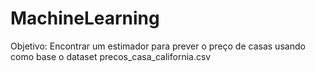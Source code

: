 # MachineLearning

Objetivo: Encontrar um estimador para prever o preço de casas usando como base o dataset precos_casa_california.csv
